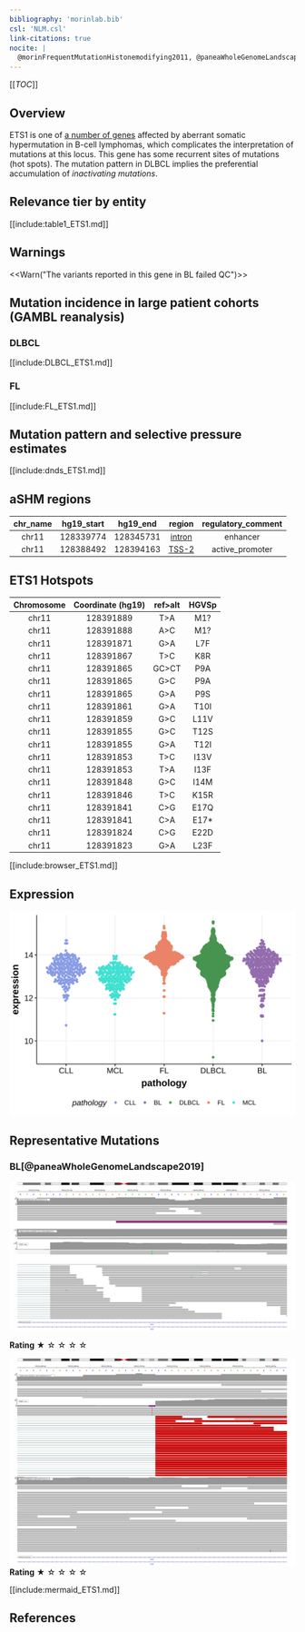 ```yaml
---
bibliography: 'morinlab.bib'
csl: 'NLM.csl'
link-citations: true
nocite: |
  @morinFrequentMutationHistonemodifying2011, @paneaWholeGenomeLandscape2019, 
---
```

[[_TOC_]]

## Overview

ETS1 is one of [a number of genes](https://github.com/morinlab/LLMPP/wiki/ashm) affected by aberrant somatic hypermutation in B-cell lymphomas, which complicates the interpretation of mutations at this locus. 
This gene has some recurrent sites of mutations (hot spots). 
The mutation pattern in DLBCL implies the preferential accumulation of *inactivating mutations*.




## Relevance tier by entity

[[include:table1_ETS1.md]]

## Warnings

<<Warn("The variants reported in this gene in BL failed QC")>>

## Mutation incidence in large patient cohorts (GAMBL reanalysis)

### DLBCL
[[include:DLBCL_ETS1.md]]

### FL
[[include:FL_ETS1.md]]

## Mutation pattern and selective pressure estimates

[[include:dnds_ETS1.md]]

## aSHM regions

|chr_name|hg19_start|hg19_end |region                                                                                         |regulatory_comment|
|:--------:|:----------:|:---------:|:-----------------------------------------------------------------------------------------------:|:------------------:|
|chr11   |128339774 |128345731|[intron](https://genome.ucsc.edu/s/rdmorin/GAMBL%20hg19?position=chr11%3A128339774%2D128345731)|enhancer          |
|chr11   |128388492 |128394163|[TSS-2](https://genome.ucsc.edu/s/rdmorin/GAMBL%20hg19?position=chr11%3A128388492%2D128394163) |active_promoter   |

## ETS1 Hotspots

| Chromosome |Coordinate (hg19) | ref>alt | HGVSp | 
 | :---:| :---: | :--: | :---: |
| chr11 | 128391889 | T>A | M1? |
| chr11 | 128391888 | A>C | M1? |
| chr11 | 128391871 | G>A | L7F |
| chr11 | 128391867 | T>C | K8R |
| chr11 | 128391865 | GC>CT | P9A |
| chr11 | 128391865 | G>C | P9A |
| chr11 | 128391865 | G>A | P9S |
| chr11 | 128391861 | G>A | T10I |
| chr11 | 128391859 | G>C | L11V |
| chr11 | 128391855 | G>C | T12S |
| chr11 | 128391855 | G>A | T12I |
| chr11 | 128391853 | T>C | I13V |
| chr11 | 128391853 | T>A | I13F |
| chr11 | 128391848 | G>C | I14M |
| chr11 | 128391846 | T>C | K15R |
| chr11 | 128391841 | C>G | E17Q |
| chr11 | 128391841 | C>A | E17* |
| chr11 | 128391824 | C>G | E22D |
| chr11 | 128391823 | G>A | L23F |

[[include:browser_ETS1.md]]

## Expression
![](images/gene_expression/ETS1_by_pathology.svg)

## Representative Mutations

### BL[@paneaWholeGenomeLandscape2019]
![](primary/Panea_ETS1_1.svg)

**Rating**
&starf; &star; &star; &star; &star;

![](primary/Panea_ETS1_2.svg)
**Rating**
&starf; &star; &star; &star; &star;


[[include:mermaid_ETS1.md]]

## References


<!-- ORIGIN: morinFrequentMutationHistonemodifying2011 -->
<!-- BL: paneaWholeGenomeLandscape2019 -->
<!-- DLBCL: morinFrequentMutationHistonemodifying2011 -->
